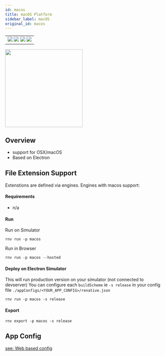 ```yaml
---
id: macos
title: macOS Platform
sidebar_label: macOS
original_id: macos
---
```


<table>
  <tr>
  <td>
    <img src="https://img.shields.io/badge/Mac-yes-brightgreen.svg" />
    <img src="https://img.shields.io/badge/Windows-n/a-lightgrey.svg" />
    <img src="https://img.shields.io/badge/Linux-n/a-lightgrey.svg" />
    <img src="https://img.shields.io/badge/HostMode-n/a-lightgrey.svg" />
  </td>
  </tr>
</table>

<img className="platform-image" src="https://renative.org/img/rnv_macos.gif" height="250"/>

## Overview

-   support for OSX/macOS
-   Based on Electron

## File Extension Support

<!--EXTENSION_SUPPORT_START-->

Extenstions are defined via engines. Engines with macos support: 

<!--EXTENSION_SUPPORT_END-->

#### Requirements

-   n/a


#### Run

Run on Simulator

```
rnv run -p macos
```

Run in Browser

```
rnv run -p macos --hosted
```

#### Deploy on Electron Simulator

This will run production version on your simulator (not connected to devserver)
You can configure each `buildScheme` ie `-s release` in your config file `./appConfigs/<YOUR_APP_CONFIG>/renative.json`

```
rnv run -p macos -s release
```

#### Export

```
rnv export -p macos -s release
```

## App Config

[see: Web based config](api-config.md#web-props)
